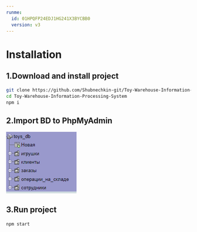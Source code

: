 ```yaml
---
runme:
  id: 01HPQFP24EDJ1HG241X3BYCBB0
  version: v3
---
```


# Installation

## 1.Download and install project

```sh {"id":"01HPQFP4CG8FJAQKFBEY4GWGHE"}
git clone https://github.com/Shubnechkin-git/Toy-Warehouse-Information-Processing-System
cd Toy-Warehouse-Information-Processing-System
npm i
```

## 2.Import BD to PhpMyAdmin

![BD](./assets/image.png)

## 3.Run project

```sh {"id":"01HPQFP4CGWAHQN0SBHE9PDPK3"}
npm start
```